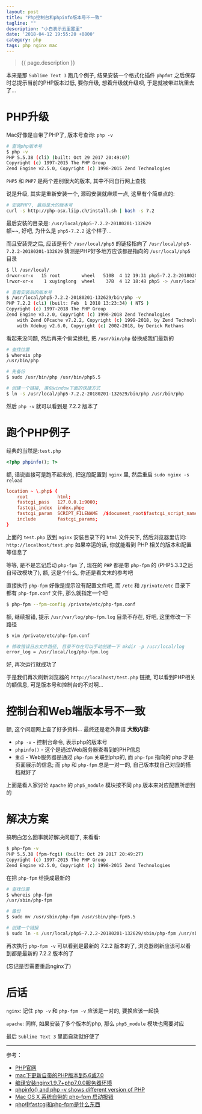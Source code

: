 ```yaml
---
layout: post
title: "Php控制台和phpinfo版本号不一致"
tagline: ""
description: "小白表示云里雾里"
date: '2018-04-12 19:55:20 +0800'
category: php
tags: php nginx mac
---
```

> {{ page.description }}

本来是那 `Sublime Text 3` 跑几个例子, 结果安装一个格式化插件 `phpfmt` 之后保存时总提示当前的PHP版本过低, 要你升级, 想着升级就升级呗, 于是就被带进坑里去了...

# PHP升级
Mac好像是自带了PHP了, 版本号查询: `php -v`
```bash
# 查询php版本号
$ php -v
PHP 5.5.38 (cli) (built: Oct 29 2017 20:49:07)
Copyright (c) 1997-2015 The PHP Group
Zend Engine v2.5.0, Copyright (c) 1998-2015 Zend Technologies
``` 

`PHP5` 和 `PHP7` 是两个差别很大的版本, 其中不同自行网上查找

说是升级, 其实是重新安装一个, 源码安装就麻烦一点, 这里有个简单点的:
```bash
# 安装PHP7, 最后是大的版本号
curl -s http://php-osx.liip.ch/install.sh | bash -s 7.2
```

最后安装的目录是: `/usr/local/php5-7.2.2-20180201-132629`   
额~~, 好吧, 为什么是 `php5-7.2.2` 这个样子...

而且安装完之后, 应该是有个 `/usr/local/php5` 的链接指向了 `/usr/local/php5-7.2.2-20180201-132629` 猜测是PHP好多地方应该都是指向的 `/usr/local/php5` 目录
```bash
$ ll /usr/local/
drwxr-xr-x   15 root        wheel   510B  4 12 19:31 php5-7.2.2-20180201-132629
lrwxr-xr-x    1 xuyinglong  wheel    37B  4 12 18:48 php5 -> /usr/local/php5-7.2.2-20180201-132629
```

```bash
# 查看安装后的版本号
$ /usr/local/php5-7.2.2-20180201-132629/bin/php -v
PHP 7.2.2 (cli) (built: Feb  1 2018 13:23:34) ( NTS )
Copyright (c) 1997-2018 The PHP Group
Zend Engine v3.2.0, Copyright (c) 1998-2018 Zend Technologies
    with Zend OPcache v7.2.2, Copyright (c) 1999-2018, by Zend Technologies
    with Xdebug v2.6.0, Copyright (c) 2002-2018, by Derick Rethans
```

看起来没问题, 然后再来个偷梁换柱, 把 `/usr/bin/php` 替换成我们最新的
```bash
# 查找位置
$ whereis php
/usr/bin/php

# 先备份
$ sudo /usr/bin/php /usr/bin/php5.5

# 创建一个链接, 类似window下面的快捷方式
$ ln -s /usr/local/php5-7.2.2-20180201-132629/bin/php /usr/bin/php
```
然后 `php -v` 就可以看到是 7.2.2 版本了

# 跑个PHP例子
经典的当然是:`test.php` 
```php
<?php phpinfo(); ?>
```

额, 话说直接可是跑不起来的, 把这段配置到 `nginx` 里, 然后重启 `sudo nginx -s reload` 

```conf
location ~ \.php$ {
    root           html;
    fastcgi_pass   127.0.0.1:9000;
    fastcgi_index  index.php;
    fastcgi_param  SCRIPT_FILENAME  /$document_root$fastcgi_script_name;
    include        fastcgi_params;
}
```

上面的 `test.php` 放到 `nginx` 安装目录下的 `html` 文件夹下, 然后浏览器里访问:  
`http://localhost/test.php` 如果幸运的话, 你就能看到 PHP 相关的版本和配置等信息了

等等, 是不是忘记启动 `php-fpm` 了, 现在的 `PHP` 都是带 `php-fpm` 的 (PHP5.3.3之后自带改模块了), 额, 这是个什么, 你还是看文末的参考吧

直接执行 `php-fpm` 好像是提示没有配置文件吧, 而 `/etc` 和 `/private/etc` 目录下都有 `php-fpm.conf` 文件, 那么就指定一个吧
```bash
$ php-fpm --fpm-config /private/etc/php-fpm.conf
```
额, 继续报错, 提示 `/usr/var/log/php-fpm.log` 目录不存在, 好吧, 这里修改一下路径
```bash
$ vim /private/etc/php-fpm.conf

# 修改错误日志文件路径, 目录不存在可以手动创建一下 mkdir -p /usr/local/log
error_log = /usr/local/log/php-fpm.log
```
好, 再次运行就成功了

于是我们再次刷新浏览器的 `http://localhost/test.php` 链接, 可以看到PHP相关的额信息, 可是版本号和控制台的不对啊...

# 控制台和Web端版本号不一致
额, 这个问题网上查了好多资料... 最终还是老外靠谱
**大致内容**:
- `php -v` - 控制台命令, 表示php的版本号
- `phpinfo()` - 这个是通过Web服务器查看到的PHP信息
- `重点` - Web服务器是通过 `php-fpm` 关联到php的, 而 `php-fpm` 指向的 php 才是页面展示的信息; 而 `php` 和 `php-fpm` 总是一对一的, 自己版本找自己对应的搭档就好了

上面是看人家讨论 `Apache` 的 `php5_module` 模块按不同 `php` 版本来对应配置所想到的

# 解决方案
搞明白怎么回事就好解决问题了, 来看看:
```bash
$ php-fpm -v
PHP 5.5.38 (fpm-fcgi) (built: Oct 29 2017 20:49:27)
Copyright (c) 1997-2015 The PHP Group
Zend Engine v2.5.0, Copyright (c) 1998-2015 Zend Technologies
```

在把 `php-fpm` 给换成最新的
```bash
# 查找位置
$ whereis php-fpm
/usr/sbin/php-fpm

# 备份
$ sudo mv /usr/sbin/php-fpm /usr/sbin/php-fpm5.5

# 创建一个链接
$ sudo ln -s /usr/local/php5-7.2.2-20180201-132629/sbin/php-fpm /usr/sbin/php-fpm
```

再次执行 `php-fpm -v` 可以看到是最新的 7.2.2 版本的了, 浏览器刷新应该可以看到都是最新的 7.2.2 版本的了

(忘记是否需要重启nginx了)

# 后话

`nginx`: 记住 `php -v` 和 `php-fpm -v` 应该是一对的, 要换应该一起换

`apache`: 同样, 如果安装了多个版本的php, 那么 `php5_module` 模块也需要对应

最后 `Sublime Text 3` 里面自动就好使了

---
参考：
- [PHP官网](http://www.php.net/)
- [mac下更新自带的PHP版本到5.6或7.0](https://www.jianshu.com/p/0456dd3cc78b)
- [编译安装nginx1.9.7+php7.0.0服务器环境](https://segmentfault.com/a/1190000004123048)
- [phpinfo() and php -v shows different version of PHP](https://superuser.com/questions/969861/phpinfo-and-php-v-shows-different-version-of-php/971895#971895?newreg=d36d0b544416498d89550b98da68bf5c)
- [Mac OS X 系统自带的 php-fpm 启动报错](https://lzw.me/a/mac-osx-php-fpm-nginx-mysql.html)
- [php中fastcgi和php-fpm是什么东西](https://www.zybuluo.com/phper/note/50231)

